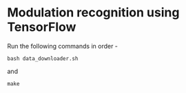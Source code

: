 # Modulation recognition using TensorFlow

Run the following commands in order - 

```
bash data_downloader.sh
```

and 

```
make
```
